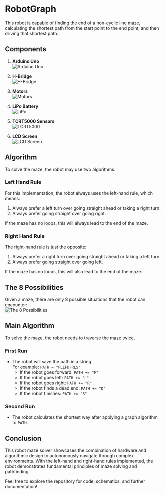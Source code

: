 # RobotGraph

This robot is capable of finding the end of a non-cyclic line maze, calculating the shortest path from the start point to the end point, and then driving that shortest path.

## Components

1. **Arduino Uno**  
   ![Arduino Uno](https://github.com/Anashizem/RobotGraph/assets/120311351/51f79232-c8c2-453e-a3ed-feaf29eaf206)

2. **H-Bridge**  
   ![H-Bridge](https://github.com/Anashizem/RobotGraph/assets/120311351/69032a0b-0231-4b54-acef-f8658e3c2a38)

3. **Motors**  
   ![Motors](https://github.com/Anashizem/RobotGraph/assets/120311351/efa84a83-2475-475d-acf1-e30108dfb749)

4. **LiPo Battery**  
   ![LiPo](https://github.com/Anashizem/RobotGraph/assets/120311351/01b5f078-9d81-409b-992d-b93c94ba8543)

5. **TCRT5000 Sensors**  
   ![TCRT5000](https://github.com/Anashizem/RobotGraph/assets/120311351/e360237c-6451-49fa-9854-f9fb064bb6bd)

6. **LCD Screen**  
   ![LCD Screen](https://github.com/Anashizem/RobotGraph/assets/120311351/406c8bda-d099-4cbe-9e53-3fe554caca26)

## Algorithm

To solve the maze, the robot may use two algorithms:

### Left Hand Rule
For this implementation, the robot always uses the left-hand rule, which means:
1. Always prefer a left turn over going straight ahead or taking a right turn.
2. Always prefer going straight over going right.

If the maze has no loops, this will always lead to the end of the maze.

### Right Hand Rule
The right-hand rule is just the opposite:
1. Always prefer a right turn over going straight ahead or taking a left turn.
2. Always prefer going straight over going left.

If the maze has no loops, this will also lead to the end of the maze.

## The 8 Possibilities

Given a maze, there are only 8 possible situations that the robot can encounter:  
![The 8 Possibilities](https://github.com/Anashizem/RobotGraph/assets/120311351/b68e7192-f155-49d7-81e0-539488577014)

## Main Algorithm
To solve the maze, the robot needs to traverse the maze twice.

### First Run
- The robot will save the path in a string.  
  For example: `PATH = "FLLFDFRLS"`
  - If the robot goes forward: `PATH += "F"`
  - If the robot goes left: `PATH += "L"`
  - If the robot goes right: `PATH += "R"`
  - If the robot finds a dead end: `PATH += "D"`
  - If the robot finishes: `PATH += "S"`

### Second Run
- The robot calculates the shortest way after applying a graph algorithm to `PATH`.

## Conclusion

This robot maze solver showcases the combination of hardware and algorithmic design to autonomously navigate through complex environments. With the left-hand and right-hand rules implemented, the robot demonstrates fundamental principles of maze solving and pathfinding.

Feel free to explore the repository for code, schematics, and further documentation!
